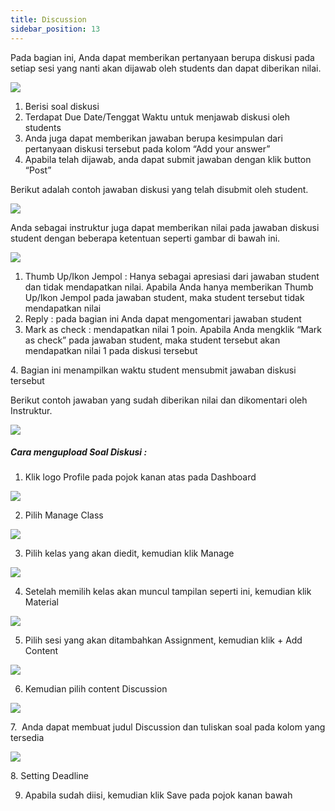 ```yaml
---
title: Discussion
sidebar_position: 13
---
```

Pada bagian ini, Anda dapat memberikan pertanyaan berupa diskusi pada setiap sesi yang nanti akan dijawab oleh students dan dapat diberikan nilai.

![](/img/diskusi_.jpg)

1. Berisi soal diskusi
2. Terdapat Due Date/Tenggat Waktu untuk menjawab diskusi oleh students
3. Anda juga dapat memberikan jawaban berupa kesimpulan dari pertanyaan diskusi tersebut pada kolom “Add your answer”
4. Apabila telah dijawab, anda dapat submit jawaban dengan klik button “Post”

Berikut adalah contoh jawaban diskusi yang telah disubmit oleh student.

![](/img/diskusi_1.jpg)

Anda sebagai instruktur juga dapat memberikan nilai pada
jawaban diskusi student dengan beberapa ketentuan seperti gambar di bawah ini.

![](/img/diskusi_2.jpg)

1. Thumb Up/Ikon Jempol : Hanya sebagai apresiasi dari jawaban student dan tidak mendapatkan nilai. Apabila Anda hanya memberikan Thumb Up/Ikon Jempol pada jawaban student, maka student tersebut tidak mendapatkan nilai
2. Reply : pada bagian ini Anda dapat mengomentari jawaban student
3. Mark as check : mendapatkan nilai 1 poin. Apabila Anda mengklik “Mark as check” pada jawaban student, maka student tersebut akan mendapatkan nilai 1 pada diskusi tersebut

4. Bagian ini menampilkan waktu student mensubmit jawaban diskusi tersebut

Berikut contoh jawaban yang sudah diberikan nilai dan dikomentari oleh Instruktur.

![](/img/diskusi_3.jpg)

##### Cara mengupload Soal Diskusi :

1. Klik logo Profile pada pojok kanan atas pada Dashboard

![](/img/diskusi_4.jpg)

2. Pilih Manage Class

![](/img/diskusi_5.jpg)

3. Pilih kelas yang akan diedit, kemudian klik Manage

![](/img/diskusi_6.jpg)

4. Setelah memilih kelas akan muncul tampilan seperti ini, kemudian klik Material

![](/img/diskusi_7.jpg)

5. Pilih sesi yang akan ditambahkan Assignment, kemudian klik + Add Content

![](/img/diskusi_8.jpg)

6. Kemudian pilih content Discussion

![](/img/diskusi_9.jpg)

7.  Anda dapat membuat judul Discussion dan tuliskan soal pada kolom yang tersedia

![](/img/diskusi_10.jpg)

8. Setting Deadline

9. Apabila sudah diisi, kemudian klik Save pada pojok kanan bawah

